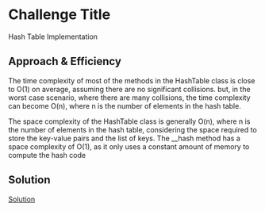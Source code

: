# Challenge Title
Hash Table Implementation

## Approach & Efficiency
The time complexity of most of the methods in the HashTable class is close to O(1) on average, assuming there are no significant collisions. but, in the worst case scenario, where there are many collisions, the time complexity can become O(n), where n is the number of elements in the hash table.

The space complexity of the HashTable class is generally O(n), where n is the number of elements in the hash table, considering the space required to store the key-value pairs and the list of keys. The __hash method has a space complexity of O(1), as it only uses a constant amount of memory to compute the hash code


## Solution
[Solution](./hash__tables.py)